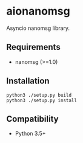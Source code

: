 aionanomsg
========
Asyncio nanomsg library.


Requirements
--------
* nanomsg (>=1.0)


Installation
--------
    python3 ./setup.py build
    python3 ./setup.py install


Compatibility
--------
* Python 3.5+

